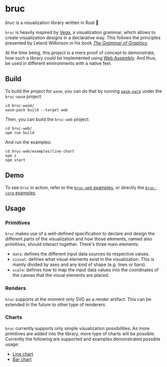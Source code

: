 # bruc
_bruc_ is a visualization library written in Rust :crab:

`bruc` is heavily inspired by [Vega](https://vega.github.io/vega/), a visualization grammar, which allows to create
visualization designs in a declarative way. This follows the principles presented by Leland Wilkinson in his book
[_The Grammar of Graphics_](https://link.springer.com/book/10.1007/0-387-28695-0).

At the time being, this project is a mere proof of concept to demonstrate, how such a library could be implemented using
[Web Assembly](https://webassembly.org/). And thus, be used in different environments with a native feel.

## Build
To build the project for `wasm`, you can do that by running [`wasm-pack`](https://github.com/rustwasm/wasm-pack) under the `bruc-wasm` project:

```shell
cd bruc-wasm/
wasm-pack build --target web
```

Then, you can build the `bruc-web` project:

```shell
cd bruc-web/
npm run build
```

And run the examples:

```shell
cd bruc-web/examples/line-chart
npm i
npm start
```

## Demo
To see `bruc` in action, refer to the [`bruc-web` examples](https://github.com/aleics/bruc/tree/main/bruc-web/examples),
or directly the [`bruc-core` examples](https://github.com/aleics/bruc/tree/main/bruc-core/examples).

## Usage
### Primitives
`bruc` makes use of a well-defined specification to declare and design the different parts of the visualization and
how those elements, named also _primitives_, should interact together. There's three main elements:
 - `data`: defines the different input data sources its respective values.
 - `visual`: defines what visual elements exist in the visualization. This is mainly divided by axes and any kind of
    shape (e.g. lines or bars).
 - `scale`: defines how to map the input data values into the coordinates of the canvas that the visual elements are
    placed.

### Renders
`bruc` supports at the moment only SVG as a render artifact. This can be extended in the future to other type of
renderers

### Charts
`bruc` currently supports only simple visualization possibilities. As more primitives are added into the library, more
type of charts will be possible. Currently the following are supported and examples demonstrated possible usage:
 - [Line chart](https://github.com/aleics/bruc/tree/main/bruc-web/examples/line-chart)
 - [Bar chart](https://github.com/aleics/bruc/tree/main/bruc-web/examples/bar-chart)
